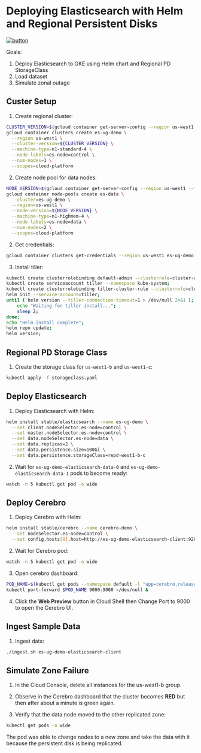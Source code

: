 # Deploying Elasticsearch with Helm and Regional Persistent Disks

[![button](http://gstatic.com/cloudssh/images/open-btn.png)](https://console.cloud.google.com/compute/instanceGroups/?cloudshell_git_repo=https%3A%2F%2Fgithub.com%2Fdanisla%2Fes-ug-demo.git&amp;cloudshell_working_dir=demo1&amp;cloudshell_image=gcr.io%2Fcloud-solutions-group%2Fterraform-helm%3Alatest&amp;cloudshell_tutorial=.%2Ftutorial.md)

Goals:

1. Deploy Elasticsearch to GKE using Helm chart and Regional PD StorageClass
2. Load dataset
3. Simulate zonal outage

## Custer Setup

1. Create regional cluster:

```bash
CLUSTER_VERSION=$(gcloud container get-server-config --region us-west1 --format='value(validMasterVersions[0])') && \
gcloud container clusters create es-ug-demo \
  --region us-west1 \
  --cluster-version=${CLUSTER_VERSION} \
  --machine-type=n1-standard-4 \
  --node-labels=es-node=control \
  --num-nodes=1 \
  --scopes=cloud-platform
```

2. Create node pool for data nodes:

```bash
NODE_VERSION=$(gcloud container get-server-config --region us-west1 --format='value(validNodeVersions[0])') && \
gcloud container node-pools create es-data \
  --cluster=es-ug-demo \
  --region=us-west1 \
  --node-version=${NODE_VERSION} \
  --machine-type=n1-highmem-4 \
  --node-labels=es-node=data \
  --num-nodes=2 \
  --scopes=cloud-platform
```

2. Get credentials:

```bash
gcloud container clusters get-credentials --region us-west1 es-ug-demo
```

3. Install tiller:

```bash
kubectl create clusterrolebinding default-admin --clusterrole=cluster-admin --user=$(gcloud config get-value account);
kubectl create serviceaccount tiller --namespace kube-system;
kubectl create clusterrolebinding tiller-cluster-rule --clusterrole=cluster-admin --serviceaccount=kube-system:tiller;
helm init --service-account=tiller;
until ( helm version --tiller-connection-timeout=1 > /dev/null 2>&1 ); do
    echo "Waiting for tiller install...";
    sleep 2;
done;
echo "Helm install complete";
helm repo update;
helm version;
```

## Regional PD Storage Class

1. Create the storage class for `us-west1-b` and `us-west1-c`:

```bash
kubectl apply -f storageclass.yaml
```

## Deploy Elasticsearch

1. Deploy Elasticsearch with Helm:

```bash
helm install stable/elasticsearch --name es-ug-demo \
  --set client.nodeSelector.es-node=control \
  --set master.nodeSelector.es-node=control \
  --set data.nodeSelector.es-node=data \
  --set data.replicas=2 \
  --set data.persistence.size=100Gi \
  --set data.persistence.storageClass=repd-west1-b-c
```

2. Wait for `es-ug-demo-elasticsearch-data-0` and `es-ug-demo-elasticsearch-data-1` pods to become ready:

```bash
watch -n 5 kubectl get pod -o wide
```

## Deploy Cerebro

1. Deploy Cerebro with Helm:

```bash
helm install stable/cerebro --name cerebro-demo \
  --set nodeSelector.es-node=control \
  --set config.hosts[0].host=http://es-ug-demo-elasticsearch-client:9200,config.hosts[0].name=es-ug-demo
```

2. Wait for Cerebro pod:

```bash
watch -n 5 kubectl get pod -o wide
```

3. Open cerebro dashboard:

```bash
POD_NAME=$(kubectl get pods --namespace default -l "app=cerebro,release=cerebro-demo" -o jsonpath="{.items[0].metadata.name}") && \
kubectl port-forward $POD_NAME 9000:9000 >/dev/null &
```

4. Click the __Web Preview__ button in Cloud Shell then Change Port to 9000 to open the Cerebro UI.

## Ingest Sample Data

1. Ingest data:

```bash
./ingest.sh es-ug-demo-elasticsearch-client
```

## Simulate Zone Failure

1. In the Cloud Console, delete all instances for the us-west1-b group.

2. Observe in the Cerebro dashboard that the cluster becomes __RED__ but then after about a minute is green again.

3. Verify that the data node moved to the other replicated zone:

```bash
kubectl get pods -o wide
```

The pod was able to change nodes to a new zone and take the data with it because the persistent disk is being replicated.